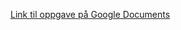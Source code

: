 [Link til oppgave på Google Documents](https://docs.google.com/document/d/1dwgsRRl2X6hjxdZbPuOpjQ_qXHrbnmHMt1Tcq-0u97A/edit?usp=sharing)
